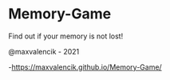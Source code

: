 # Memory-Game
Find out if your memory is not lost!

@maxvalencik - 2021

-https://maxvalencik.github.io/Memory-Game/

